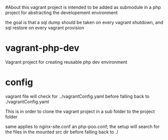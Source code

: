 #About
this vagrant project is intended to be added as submodule in a php project for abstracting the developement environment

the goal is that a sql dump should be taken on every vagrant shutdown, 
and sql restore on every vagrant provision
# vagrant-php-dev

Vagrant project for creating reusable php dev environment

# config
vagrant file will check for ../vagrantConfig.yaml before falling back to ./vagrantConfig.yaml 

This is in order to clone the vagrant project in a sub folder to the project folder

same applies to nginx-site.conf an php-poo.conf; the setup will search for the files in the mounted src dir before 
falling back to ./   